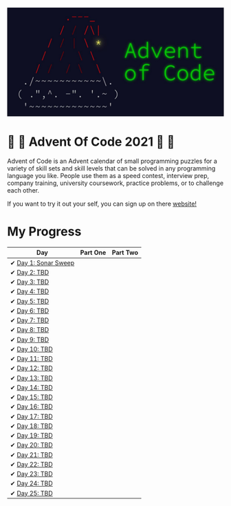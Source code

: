 ![Advent Of Code 2021](aoc21.jpeg)
# 🎅 🎄 Advent Of Code 2021 🎄 🎅

Advent of Code is an Advent calendar of small programming puzzles for a variety of skill sets and skill levels that can be solved in any programming language you like. People use them as a speed contest, interview prep, company training, university coursework, practice problems, or to challenge each other.

If you want to try it out your self, you can sign up on there [website!](https://adventofcode.com/)

# My Progress

| Day                                                                                                     | Part One | Part Two |
| ------------------------------------------------------------------------------------------------------- | :------: | :------: |
| ✔ [Day 1: Sonar Sweep](https://github.com/yorickcleerbout/Advent-Of-Code-2021/tree/main/Day_01)       |        |        |
| ✔ [Day 2: TBD](https://github.com/yorickcleerbout/Advent-Of-Code-2021/tree/main/Day_02)       |       |        |
| ✔ [Day 3: TBD](https://github.com/yorickcleerbout/Advent-Of-Code-2021/tree/main/Day_03)       |       |        |
| ✔ [Day 4: TBD](https://github.com/yorickcleerbout/Advent-Of-Code-2021/tree/main/Day_04)       |       |        |
| ✔ [Day 5: TBD](https://github.com/yorickcleerbout/Advent-Of-Code-2021/tree/main/Day_05)       |       |        |
| ✔ [Day 6: TBD](https://github.com/yorickcleerbout/Advent-Of-Code-2021/tree/main/Day_06)       |       |        |
| ✔ [Day 7: TBD](https://github.com/yorickcleerbout/Advent-Of-Code-2021/tree/main/Day_07)       |       |        |
| ✔ [Day 8: TBD](https://github.com/yorickcleerbout/Advent-Of-Code-2021/tree/main/Day_08)       |       |        |
| ✔ [Day 9: TBD](https://github.com/yorickcleerbout/Advent-Of-Code-2021/tree/main/Day_09)       |       |        |
| ✔ [Day 10: TBD](https://github.com/yorickcleerbout/Advent-Of-Code-2021/tree/main/Day_10)       |       |        |
| ✔ [Day 11: TBD](https://github.com/yorickcleerbout/Advent-Of-Code-2021/tree/main/Day_11)       |       |        |
| ✔ [Day 12: TBD](https://github.com/yorickcleerbout/Advent-Of-Code-2021/tree/main/Day_12)       |       |        |
| ✔ [Day 13: TBD](https://github.com/yorickcleerbout/Advent-Of-Code-2021/tree/main/Day_13)       |       |        |
| ✔ [Day 14: TBD](https://github.com/yorickcleerbout/Advent-Of-Code-2021/tree/main/Day_14)       |       |        |
| ✔ [Day 15: TBD](https://github.com/yorickcleerbout/Advent-Of-Code-2021/tree/main/Day_15)       |       |        |
| ✔ [Day 16: TBD](https://github.com/yorickcleerbout/Advent-Of-Code-2021/tree/main/Day_16)       |       |        |
| ✔ [Day 17: TBD](https://github.com/yorickcleerbout/Advent-Of-Code-2021/tree/main/Day_17)       |       |        |
| ✔ [Day 18: TBD](https://github.com/yorickcleerbout/Advent-Of-Code-2021/tree/main/Day_18)       |       |        |
| ✔ [Day 19: TBD](https://github.com/yorickcleerbout/Advent-Of-Code-2021/tree/main/Day_19)       |       |        |
| ✔ [Day 20: TBD](https://github.com/yorickcleerbout/Advent-Of-Code-2021/tree/main/Day_20)       |       |        |
| ✔ [Day 21: TBD](https://github.com/yorickcleerbout/Advent-Of-Code-2021/tree/main/Day_21)       |       |        |
| ✔ [Day 22: TBD](https://github.com/yorickcleerbout/Advent-Of-Code-2021/tree/main/Day_22)       |       |        |
| ✔ [Day 23: TBD](https://github.com/yorickcleerbout/Advent-Of-Code-2021/tree/main/Day_23)       |       |        |
| ✔ [Day 24: TBD](https://github.com/yorickcleerbout/Advent-Of-Code-2021/tree/main/Day_24)       |       |        |
| ✔ [Day 25: TBD](https://github.com/yorickcleerbout/Advent-Of-Code-2021/tree/main/Day_25)       |       |        |

